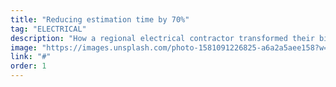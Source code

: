 ```yaml
---
title: "Reducing estimation time by 70%"
tag: "ELECTRICAL"
description: "How a regional electrical contractor transformed their bidding process with AI-powered estimation."
image: "https://images.unsplash.com/photo-1581091226825-a6a2a5aee158?w=800"
link: "#"
order: 1
---
```

